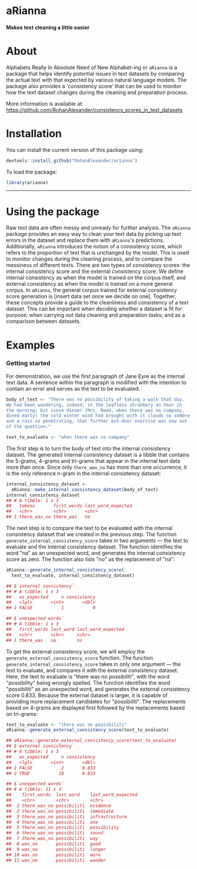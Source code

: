 # aRianna

#### Makes text cleaning a little easier

# About

Alphabets Really In Absolute Need of New Alphabet-ing or `aRianna` is a package that helps identify potential issues in text datasets by comparing the actual text with that expected by various natural language models. The package also provides a 'consistency score' that can be used to monitor how the text dataset changes during the cleaning and preparation process. 

More information is available at: https://github.com/RohanAlexander/consistency_scores_in_text_datasets 


# Installation

You can install the current version of this package using:

``` r
devtools::install_github("RohanAlexander/arianna")
```

To load the package:

``` r
library(arianna)
```

---

# Using the package

Raw text data are often messy and unready for further analysis. The `aRianna` package provides an easy way to clean your text data by picking up text errors in the dataset and replace them with `aRianna`'s predictions. Additionally, `aRianna` introduces the notion of a consistency score, which refers to the proportion of text that is unchanged by the model. This is used to monitor changes during the cleaning process, and to compare the messiness of different texts. There are two types of consistency scores: the internal consistency score and the external consistency score. We define internal consistency as when the model is trained on the corpus itself, and external consistency as when the model is trained on a more general corpus. In `aRianna`, the general corpus trained for external consistency score generation is [insert data set once we decide on one]. Together, these concepts provide a guide to the cleanliness and consistency of a text dataset. This can be important when deciding whether a dataset is fit for purpose; when carrying out data cleaning and preparation tasks; and as a comparison between datasets. 

# Examples

### Getting started

For demonstration, we use the first paragraph of Jane Eyre as the internal text data. A sentence within the paragraph is modified with the intention to contain an error and serves as the text to be evaluated:
  
```r
body_of_text <- "There was no possibility of taking a walk that day. 
We had been wandering, indeed, in the leafless shrubbery an hour in 
the morning; but since dinner (Mrs. Reed, when there was no company, 
dined early) the cold winter wind had brought with it clouds so sombre, 
and a rain so penetrating, that further out-door exercise was now out 
of the question."

text_to_evaluate <- "when there was na company"
```

The first step is to turn the body of text into the internal consistency dataset. The generated internal consistency dataset is a tibble that contains the 5-grams, 4-grams and tri-grams that appear in the internal text data more than once. Since only `there_was_no` has more than one occurrence, it is the only reference n-gram in the internal consistency dataset:
  
```r
internal_consistency_dataset <- 
  aRianna::make_internal_consistency_dataset(body_of_text)
internal_consistency_dataset
## # A tibble: 1 x 3
##   tokens       first_words last_word_expected
##   <chr>        <chr>       <chr>             
## 1 there_was_no there_was   no                
```

The next step is to compare the text to be evaluated with the internal consistency dataset that we created in the previous step. The function `generate_internal_consistency_score` takes in two arguments — the text to evaluate and the internal consistency dataset. The function identifies the word "na" as an unexpected word, and generates the internal consistency score as zero. The function also lists "no" as the replacement of "na":
  
```r
aRianna::generate_internal_consistency_score(
  text_to_evaluate, internal_consistency_dataset)

## $`internal consistency`
## # A tibble: 1 x 3
##   as_expected     n consistency
##   <lgl>       <int>       <dbl>
## 1 FALSE           1           0

## $`unexpected words`
## # A tibble: 1 x 3
##   first_words last_word last_word_expected 
##   <chr>       <chr>     <chr>                 
## 1 there_was   na        no                 

```

To get the external consistency score, we will employ the `generate_external_consistency_score` function. The function `generate_internal_consistency_score` takes in only one argument — the text to evaluate, and compares it with the external consistency dataset. Here, the text to evaluate is "there was no possibiliti", with the word "possibility" being wrongly spelled. The function identifies the word "possibiliti" as an unexpected word, and generates the external consistency score 0.833. Because the external dataset is larger, it is capable of providing more replacement candidates for "possibiliti". The replacements based on 4-grams are displayed first followed by the replacements based on tri-grams: 
  
```r
text_to_evaluate <- "there was no possibiliti"
aRianna::generate_external_consistency_score(text_to_evaluate)

## aRianna::generate_external_consistency_score(text_to_evaluate)
## $`external consistency`
## # A tibble: 1 x 3
##   as_expected     n consistency
##   <lgl>       <int>       <dbl>
## 1 FALSE           2       0.833
## 2 TRUE           10       0.833

## $`unexpected words`
## # A tibble: 11 x 3
##    first_words  last_word    last_word_expected 
##    <chr>        <chr>        <chr>                    
##  1 there_was_no possibiliti  evidence          
##  2 there_was_no possibiliti  immediate         
##  3 there_was_no possibiliti  infrastructure    
##  4 there_was_no possibiliti  one               
##  5 there_was_no possibiliti  possibility       
##  6 there_was_no possibiliti  sound             
##  7 there_was_no possibiliti  way               
##  8 was_no       possibiliti  good              
##  9 was_no       possibiliti  longer            
## 10 was_no       possibiliti  more              
## 11 was_no       possibiliti  wonder 
```









